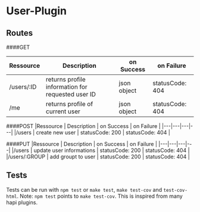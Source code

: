 # User-Plugin

## Routes
####GET

|Ressource   | Description  |  on Success | on Failure |
|---|---|---|---|
|/users/:ID   | returns profile information for requested user ID  | json object | statusCode: 404 | 
|/me           | returns profile of current user  | json object | statusCode: 404 |


####POST
|Ressource   | Description  |  on Success | on Failure |
|---|---|---|---|
|/users   | create new user | statusCode: 200 | statusCode: 404 |

####PUT
|Ressource   | Description  |  on Success | on Failure |
|---|---|---|---|
|/users   | update user informations  | statusCode: 200 | statusCode: 404 |
|/users/:GROUP   | add groupt to user  | statusCode: 200 | statusCode: 404 |


## Tests

Tests can be run with `npm test` or `make test`, `make test-cov` and `test-cov-html`.
Note:  `npm test` points to `make test-cov`. This is inspired from many hapi plugins.
